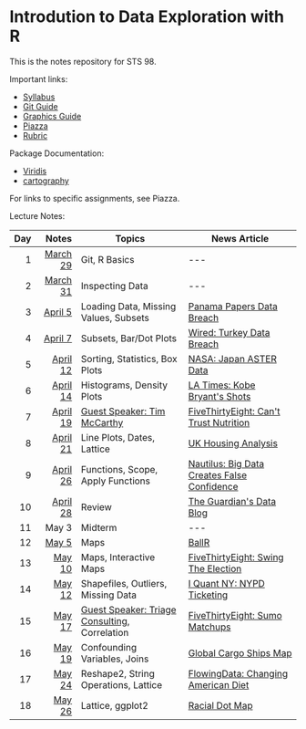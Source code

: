 
# Introdution to Data Exploration with R

This is the notes repository for STS 98.

Important links:

* [Syllabus](syllabus.pdf)
* [Git Guide](git_guide.pdf)
* [Graphics Guide](graphics_guide.md)
* [Piazza](https://piazza.com/ucdavis/spring2016/sts98)
* [Rubric](rubric.pdf)

Package Documentation:

* [Viridis](https://cran.r-project.org/web/packages/viridis/vignettes/intro-to-viridis.html)
* [cartography](https://cran.r-project.org/web/packages/cartography/vignettes/cartography.html)

For links to specific assignments, see Piazza.

Lecture Notes:

Day | Notes                           | Topics                                            | News Article
--: | ------------------------------: | ------------------------------------------------- | ------------
1   | [March 29](lecture/2016.03.29/) | Git, R Basics                                     | ---
2   | [March 31](lecture/2016.03.31/) | Inspecting Data                                   | ---
3   | [April 5](lecture/2016.04.05/)  | Loading Data, Missing Values, Subsets             | [Panama Papers Data Breach][n-panama]
4   | [April 7](lecture/2016.04.07/)  | Subsets, Bar/Dot Plots                            | [Wired: Turkey Data Breach][n-turkey]
5   | [April 12](lecture/2016.04.12/) | Sorting, Statistics, Box Plots                    | [NASA: Japan ASTER Data][n-aster]
6   | [April 14](lecture/2016.04.14/) | Histograms, Density Plots                         | [LA Times: Kobe Bryant's Shots][n-kobe]
7   | [April 19](lecture/2016.04.19/) | [Guest Speaker: Tim McCarthy][]                   | [FiveThirtyEight: Can't Trust Nutrition][n-nutrition]
8   | [April 21](lecture/2016.04.21/) | Line Plots, Dates, Lattice                        | [UK Housing Analysis][n-ukhouses]
9   | [April 26](lecture/2016.04.26/) | Functions, Scope, Apply Functions                 | [Nautilus: Big Data Creates False Confidence][n-bigdata]
10  | [April 28](lecture/2016.04.28/) | Review                                            | [The Guardian's Data Blog][n-guardian]
11  | May 3                           | Midterm                                           | ---
12  | [May 5](lecture/2016.05.05/)    | Maps                                              | [BallR][n-ballr]
13  | [May 10](lecture/2016.05.10/)   | Maps, Interactive Maps                            | [FiveThirtyEight: Swing The Election][n-swing]
14  | [May 12](lecture/2016.05.12/)   | Shapefiles, Outliers, Missing Data                | [I Quant NY: NYPD Ticketing][n-nypd]
15  | [May 17](lecture/2016.05.17/)   | [Guest Speaker: Triage Consulting][], Correlation | [FiveThirtyEight: Sumo Matchups][n-sumo]
16  | [May 19](lecture/2016.05.19/)   | Confounding Variables, Joins                      | [Global Cargo Ships Map][n-shipmap]
17  | [May 24](lecture/2016.05.24/)   | Reshape2, String Operations, Lattice              | [FlowingData: Changing American Diet][n-diet]
18  | [May 26](lecture/2016.05.26/)   | Lattice, ggplot2                                  | [Racial Dot Map][n-racial]

[Guest Speaker: Tim McCarthy]: http://timmccarthy.com/
[Guest Speaker: Triage Consulting]: http://www.triageconsulting.com/

[n-panama]: https://panamapapers.icij.org/
[n-turkey]: https://www.wired.com/?p=1997991
[n-aster]: http://www.nasa.gov/feature/jpl/nasa-japan-make-aster-earth-data-available-at-no-cost
[n-kobe]: http://graphics.latimes.com/kobe-every-shot-ever/
[n-nutrition]: http://fivethirtyeight.com/features/you-cant-trust-what-you-read-about-nutrition/
[n-ukhouses]: https://jasmcole.com/2016/04/17/england-and-wales-house-prices/
[n-bigdata]: http://nautil.us/blog/how-big-data-creates-false-confidence
[n-guardian]: http://www.theguardian.com/data
[n-ballr]: https://github.com/toddwschneider/ballr
[n-swing]: http://projects.fivethirtyeight.com/2016-swing-the-election/
[n-nypd]: http://iquantny.tumblr.com/post/144197004989/the-nypd-was-systematically-ticketing-legally
[n-sumo]: http://fivethirtyeight.com/features/the-sumo-matchup-centuries-in-the-making/
[n-shipmap]: https://www.shipmap.org/
[n-diet]: http://flowingdata.com/2016/05/17/the-changing-american-diet/
[n-racial]: http://demographics.coopercenter.org/DotMap/index.html
